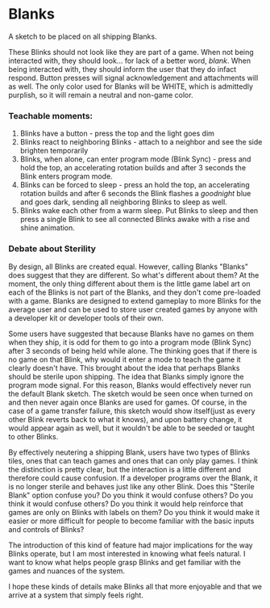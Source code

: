 # Blanks
A sketch to be placed on all shipping Blanks.

These Blinks should not look like they are part of a game. When not being interacted with, they should look... for lack of a better word, _blank_. When being interacted with, they should inform the user that they do infact respond. Button presses will signal acknowledgement and attachments will as well. The only color used for Blanks will be WHITE, which is admittedly purplish, so it will remain a neutral and non-game color.

### Teachable moments:
1. Blinks have a button - press the top and the light goes dim
2. Blinks react to neighboring Blinks - attach to a neighbor and see the side brighten temporarily
3. Blinks, when alone, can enter program mode (Blink Sync) - press and hold the top, an accelerating rotation builds and after 3 seconds the Blink enters program mode.
4. Blinks can be forced to sleep - press an hold the top, an accelerating rotation builds and after 6 seconds the Blink flashes a _goodnight_ blue and goes dark, sending all neighboring Blinks to sleep as well.
5. Blinks wake each other from a warm sleep. Put Blinks to sleep and then press a single Blink to see all connected Blinks awake with a rise and shine animation. 

### Debate about Sterility
By design, all Blinks are created equal. However, calling Blanks "Blanks" does suggest that they are different. So what's different about them? At the moment, the only thing different about them is the little game label art on each of the Blinks is not part of the Blanks, and they don't come pre-loaded with a game. Blanks are designed to extend gameplay to more Blinks for the average user and can be used to store user created games by anyone with a developer kit or developer tools of their own.

Some users have suggested that because Blanks have no games on them when they ship, it is odd for them to go into a program mode (Blink Sync) after 3 seconds of being held while alone. The thinking goes that if there is no game on that Blink, why would it enter a mode to teach the game it clearly doesn't have. This brought about the idea that perhaps Blanks should be sterile upon shipping. The idea that Blanks simply ignore the program mode signal. For this reason, Blanks would effectively never run the default Blank sketch. The sketch would be seen once when turned on and then never again once Blanks are used for games. Of course, in the case of a game transfer failure, this sketch would show itself(just as every other Blink reverts back to what it knows), and upon battery change, it would appear again as well, but it wouldn't be able to be seeded or taught to other Blinks. 

By effectively neutering a shipping Blank, users have two types of Blinks tiles, ones that can teach games and ones that can only play games. I think the distinction is pretty clear, but the interaction is a little different and therefore could cause confusion. If a developer programs over the Blank, it is no longer sterile and behaves just like any other Blink. Does this "Sterile Blank" option confuse you? Do you think it would confuse others? Do you think it would confuse others? Do you think it would help reinforce that games are only on Blinks with labels on them? Do you think it would make it easier or more difficult for people to become familiar with the basic inputs and controls of Blinks?

The introduction of this kind of feature had major implications for the way Blinks operate, but I am most interested in knowing what feels natural. I want to know what helps people grasp Blinks and get familiar with the games and nuances of the system.

I hope these kinds of details make Blinks all that more enjoyable and that we arrive at a system that simply feels right.
